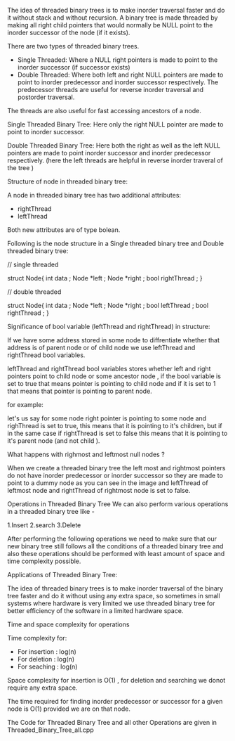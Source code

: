 The idea of threaded binary trees is to make inorder traversal faster and do it without stack and without recursion. A binary tree is made threaded by making all right child pointers that would normally be NULL point to the inorder successor of the node (if it exists).

There are two types of threaded binary trees. 

- Single Threaded: Where a NULL right pointers is made to point to the inorder successor (if successor exists)
- Double Threaded: Where both left and right NULL pointers are made to point to inorder predecessor and inorder successor respectively. The predecessor threads are useful for reverse inorder traversal and postorder traversal.

The threads are also useful for fast accessing ancestors of a node.

Single Threaded Binary Tree: Here only the right NULL pointer are made to point to inorder successor.

Double Threaded Binary Tree: Here both the right as well as the left NULL pointers are made to point inorder successor and inorder predecessor respectively. (here the left threads are helpful in reverse inorder traveral of the tree )

Structure of node in threaded binary tree:

A node in threaded binary tree has two additional attributes:

- rightThread
- leftThread

Both new attributes are of type bolean.

Following is the node structure in a Single threaded binary tree and Double threaded binary tree:

// single threaded

struct Node{
   int data ;
   Node *left ;
   Node *right ;
   bool rightThread ;
}

// double threaded

struct Node{
   int data ;
   Node *left ;
   Node *right ;
   bool leftThread ;
   bool rightThread ;
}

Significance of bool variable (leftThread and rightThread) in structure:

If we have some address stored in some node to diffrentiate whether that address is of parent node or of child node we use leftThread and rightThread bool variables.

leftThread and rightThread bool variables stores whether left and right pointers point to child node or some ancestor node , if the bool variable is set to true that means pointer is pointing to child node and if it is set to 1 that means that pointer is pointing to parent node.

for example:

let's us say for some node right pointer is pointing to some node and righThread is set to true, this means that it is pointing to it's children, but if in the same case if rightThread is set to false this means that it is pointing to it's parent node (and not child ).

What happens with righmost and leftmost null nodes ?

When we create a threaded binary tree the left most and rightmost pointers do not have inorder predecessor or inorder successor so they are made to point to a dummy node as you can see in the image and leftThread of leftmost node and rightThread of rightmost node is set to false.

Operations in Threaded Binary Tree
We can also perform various operations in a threaded binary tree like -

1.Insert
2.search
3.Delete

After performing the following operations we need to make sure that our new binary tree still follows all the conditions of a threaded binary tree and also these operations should be performed with least amount of space and time complexity possible.

Applications of Threaded Binary Tree: 

The idea of threaded binary trees is to make inorder traversal of the binary tree faster and do it without using any extra space, so sometimes in small systems where hardware is very limited we use threaded binary tree for better efficiency of the software in a limited hardware space.

Time and space complexity for operations

Time complexity for:

- For insertion : log(n)
- For deletion : log(n)
- For seaching : log(n)

Space complexity for insertion is O(1) , for deletion and searching we donot require any extra space.

The time required for finding inorder predecessor or successor for a given node is O(1) provided we are on that node.

The Code for Threaded Binary Tree and all other Operations are given in Threaded_Binary_Tree_all.cpp
